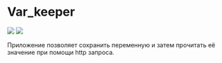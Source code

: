 # Var_keeper

![](https://github.com/TheMidnight0/var_keeper/actions/workflows/staging.yml/badge.svg) ![](https://img.shields.io/docker/v/theluba228/var_keeper?sort=date&label=build%20for%20commit)

Приложение позволяет сохранить переменную и затем прочитать её значение при помощи http запроса.
